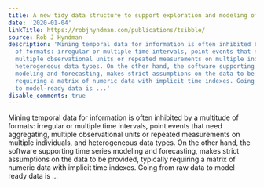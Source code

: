 ```yaml
---
title: A new tidy data structure to support exploration and modeling of temporal data
date: '2020-01-04'
linkTitle: https://robjhyndman.com/publications/tsibble/
source: Rob J Hyndman
description: 'Mining temporal data for information is often inhibited by a multitude
  of formats: irregular or multiple time intervals, point events that need aggregating,
  multiple observational units or repeated measurements on multiple individuals, and
  heterogeneous data types. On the other hand, the software supporting time series
  modeling and forecasting, makes strict assumptions on the data to be provided, typically
  requiring a matrix of numeric data with implicit time indexes. Going from raw data
  to model-ready data is ...'
disable_comments: true
---
```

Mining temporal data for information is often inhibited by a multitude of formats: irregular or multiple time intervals, point events that need aggregating, multiple observational units or repeated measurements on multiple individuals, and heterogeneous data types. On the other hand, the software supporting time series modeling and forecasting, makes strict assumptions on the data to be provided, typically requiring a matrix of numeric data with implicit time indexes. Going from raw data to model-ready data is ...